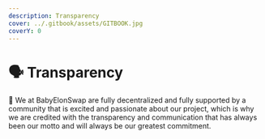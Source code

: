 ```yaml
---
description: Transparency
cover: ../.gitbook/assets/GITBOOK.jpg
coverY: 0
---
```


# 🗣 Transparency

:tada: We at BabyElonSwap are fully decentralized and fully supported by a community that is excited and passionate about our project, which is why we are credited with the transparency and communication that has always been our motto and will always be our greatest commitment.
